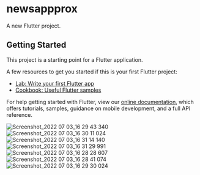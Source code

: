 # newsappprox

A new Flutter project.

## Getting Started

This project is a starting point for a Flutter application.

A few resources to get you started if this is your first Flutter project:

- [Lab: Write your first Flutter app](https://flutter.dev/docs/get-started/codelab)
- [Cookbook: Useful Flutter samples](https://flutter.dev/docs/cookbook)

For help getting started with Flutter, view our
[online documentation](https://flutter.dev/docs), which offers tutorials,
samples, guidance on mobile development, and a full API reference.

![Screenshot_2022 07 03_16 29 43 340](https://user-images.githubusercontent.com/31655607/177044481-4d7f1a52-c817-4c92-8360-c9323176685f.png)
![Screenshot_2022 07 03_16 30 11 024](https://user-images.githubusercontent.com/31655607/177044483-9f45f824-48e6-47e6-b0f9-5f5950755b9e.png)
![Screenshot_2022 07 03_16 31 14 140](https://user-images.githubusercontent.com/31655607/177044485-5aa2606d-02b1-4675-9094-5f8107f9c234.png)
![Screenshot_2022 07 03_16 31 29 991](https://user-images.githubusercontent.com/31655607/177044487-c3c7adf9-0857-4bf7-b01c-e375c83b7fe1.png)
![Screenshot_2022 07 03_16 28 28 607](https://user-images.githubusercontent.com/31655607/177044490-03769a29-602e-4a46-8c20-91b212583b03.png)
![Screenshot_2022 07 03_16 28 41 074](https://user-images.githubusercontent.com/31655607/177044492-b8962e04-5035-43c7-97c5-b991ff9b1055.png)
![Screenshot_2022 07 03_16 29 30 024](https://user-images.githubusercontent.com/31655607/177044494-03f00902-a298-4269-a46f-6cd73c64c28a.png)
